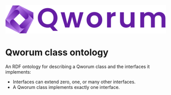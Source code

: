 ![Qworum logo and name](https://raw.githubusercontent.com/doga/qworum-website/master/build/assets/images/logos/Qworum-logo-and-name.svg "Qworum logo and name")

# Qworum class ontology

An RDF ontology for describing a Qworum class and the interfaces it implements:

- Interfaces can extend zero, one, or many other interfaces.
- A Qworum class implements exactly one interface.
